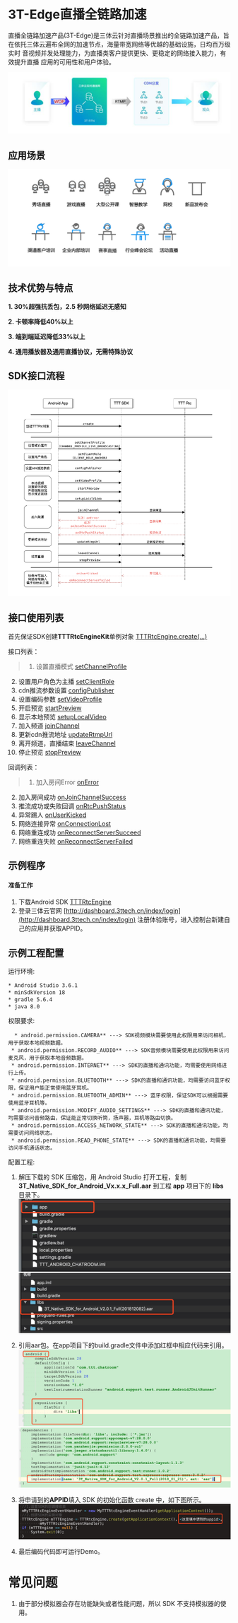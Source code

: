 # 3T-Edge直播全链路加速
直播全链路加速产品(3T-Edge)是三体云针对直播场景推出的全链路加速产品，旨在依托三体云遍布全网的加速节点，海量带宽网络等优越的基础设施，日均百万级实时 音视频并发处理能力，为直播类客户提供更快、更稳定的网络接入能力，有效提升直播 应用的可用性和用户体验。

![](case.png)

## 应用场景

![](sence.png)

## 技术优势与特点

**1. 30%超强抗丢包，2.5 秒网络延迟无感知**

**2. 卡顿率降低40%以上**

**3. 端到端延迟降低33%以上**

**4. 通用播放器及通用直播协议，无需特殊协议**

## SDK接口流程

![](up.png)

## 接口使用列表

首先保证SDK创建**TTTRtcEngineKit**单例对象 [TTTRtcEngine.create(...)](http://doc3.3ttech.cn/live/client-api/android/methods.html#create)

接口列表：

> 1. 设置直播模式 [setChannelProfile](http://doc3.3ttech.cn/live/client-api/android/methods.html#setChannelProfile)
2. 设置用户角色为主播 [setClientRole](http://doc3.3ttech.cn/live/client-api/android/methods.html#setClientRole)
3. cdn推流参数设置 [configPublisher](http://doc3.3ttech.cn/live/client-api/android/methods.html#configPublisher)
4. 设置编码参数 [setVideoProfile](http://doc3.3ttech.cn/live/client-api/android/methods.html#setVideoProfile)
5. 开启预览 [startPreview](http://doc3.3ttech.cn/live/client-api/android/methods.html#startPreview)
6. 显示本地预览 [setupLocalVideo](http://doc3.3ttech.cn/live/client-api/android/methods.html#setupLocalVideo)
7. 加入频道 [joinChannel](http://doc3.3ttech.cn/live/client-api/android/methods.html#joinChannel)
8. 更新cdn推流地址 [updateRtmpUrl](http://doc3.3ttech.cn/live/client-api/android/methods.html#updateRtmpUrl)
9. 离开频道，直播结束 [leaveChannel](http://doc3.3ttech.cn/live/client-api/android/methods.html#leaveChannel)
10. 停止预览 [stopPreview](http://doc3.3ttech.cn/live/client-api/android/methods.html#stopPreview)

回调列表：

> 1. 加入房间Error [onError](http://doc3.3ttech.cn/live/client-api/android/callbacks.html#onError)
2. 加入房间成功 [onJoinChannelSuccess](http://doc3.3ttech.cn/live/client-api/android/callbacks.html#onJoinChannelSuccess)
3. 推流成功或失败回调 [onRtcPushStatus](http://doc3.3ttech.cn/live/client-api/android/callbacks.html#onRtcPushStatus)
4. 异常踢人 [onUserKicked](http://doc3.3ttech.cn/live/client-api/android/callbacks.html#onUserKicked)
5. 网络连接异常 [onConnectionLost](http://doc3.3ttech.cn/live/client-api/android/callbacks.html#onConnectionLost)
6. 网络重连成功 [onReconnectServerSucceed](http://doc3.3ttech.cn/live/client-api/android/callbacks.html#onReconnectServerSucceed)
7. 网络重连失败 [onReconnectServerFailed](http://doc3.3ttech.cn/live/client-api/android/callbacks.html#onReconnectServerFailed)


## 示例程序

#### 准备工作
1. 下载Android SDK [TTTRtcEngine](https://github.com/santiyun/Android-LiveSDK)
2. 登录三体云官网 [http://dashboard.3ttech.cn/index/login](http://dashboard.3ttech.cn/index/login) 注册体验账号，进入控制台新建自己的应用并获取APPID。

## 示例工程配置

运行环境:
	
    * Android Studio 3.6.1
    * minSdkVersion 18
    * gradle 5.6.4
    * java 8.0

权限要求:
	
	  * android.permission.CAMERA** ---> SDK视频模块需要使用此权限用来访问相机，用于获取本地视频数据。
     * android.permission.RECORD_AUDIO** ---> SDK音频模块需要使用此权限用来访问麦克风，用于获取本地音频数据。
     * android.permission.INTERNET** ---> SDK的直播和通讯功能，均需要使用网络进行上传。
     * android.permission.BLUETOOTH** ---> SDK的直播和通讯功能，均需要访问蓝牙权限，保证用户能正常使用蓝牙耳机。
     * android.permission.BLUETOOTH_ADMIN** ---> 蓝牙权限，保证SDK可以根据需要使用蓝牙耳机等。
     * android.permission.MODIFY_AUDIO_SETTINGS** ---> SDK的直播和通讯功能，均需要访问音频路由，保证能正常切换听筒，扬声器，耳机等路由切换。
     * android.permission.ACCESS_NETWORK_STATE** ---> SDK的直播和通讯功能，均需要访问网络状态。
     * android.permission.READ_PHONE_STATE** ---> SDK的直播和通讯功能，均需要访问手机通话状态。
   
配置工程:

1. 解压下载的 SDK 压缩包，用 Android Studio 打开工程，复制**3T\_Native\_SDK\_for\_Android\_Vx.x.x\_Full.aar** 到工程 **app** 项目下的 **libs** 目录下。
![](Android_2.jpg) 
![](Android_3.jpg) 
3. 引用aar包。在app项目下的build.gradle文件中添加红框中相应代码来引用。
![](Android_6.jpg) 
![](Android_7.jpg) 

4. 将申请到的**APPID**填入 SDK 的初始化函数 create 中，如下图所示。
![](Android_8.jpg)
5. 最后编码代码即可运行Demo。

# 常见问题
1. 由于部分模拟器会存在功能缺失或者性能问题，所以 SDK 不支持模拟器的使用。
